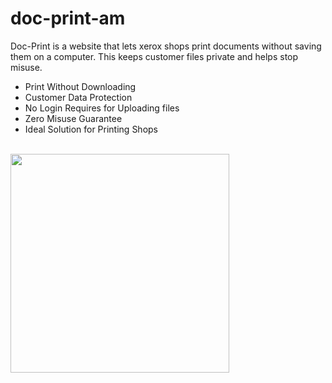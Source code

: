 # doc-print-am
Doc-Print is a website that lets xerox shops print documents without saving them on a computer. This keeps customer files private and helps stop misuse.
- Print Without Downloading
- Customer Data Protection
- No Login Requires for Uploading files
- Zero Misuse Guarantee
- Ideal Solution for Printing Shops


<br>
<img src="https://i.ibb.co/4RtY5Q2V/IMG-20250712-WA0001.jpg" width="350">
<br> 

